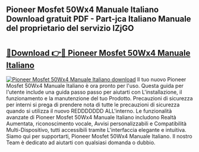 ## Pioneer Mosfet 50Wx4 Manuale Italiano Download gratuit PDF - Part-jca Italiano Manuale del proprietario del servizio IZjGO

# <h2><a href="http://dfglf7n.blite.top/?on=Pioneer+Mosfet+50Wx4+Manuale+Italiano">🔗Download 👉🔴 Pioneer Mosfet 50Wx4 Manuale Italiano</a></h2>

[![Pioneer Mosfet 50Wx4 Manuale Italiano download](https://i.imgur.com/lujVjoI.png)](http://dfglf7n.blite.top/?on=Pioneer+Mosfet+50Wx4+Manuale+Italiano)
Il tuo nuovo Pioneer Mosfet 50Wx4 Manuale Italiano è ora pronto per l'uso. Questa guida per l'utente include una guida passo passo per aiutarti con L'installazione, il funzionamento e la manutenzione del tuo Prodotto. Precauzioni di sicurezza per interni si prega di prendere nota di tutte le precauzioni di sicurezza quando si utilizza il nuovo REDDDDDDD ALL'interno. Le funzionalità avanzate di Pioneer Mosfet 50Wx4 Manuale Italiano includono Realtà Aumentata, riconoscimento vocale, Avvisi personalizzabili e Compatibilità Multi-Dispositivo, tutti accessibili tramite L'interfaccia elegante e intuitiva. Siamo qui per supportarti, Pioneer Mosfet 50Wx4 Manuale Italiano. Il nostro Team è dedicato ad aiutarti con qualsiasi domanda o dubbio.
